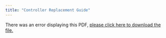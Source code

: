 ```yaml
---
title: "Controller Replacement Guide"
---
```


<object data="https://www.truenas.com/docs/pdf/x-series-controller-replacement.pdf" type="application/pdf" width="95%" height="1000">
  There was an error displaying this PDF, <a href="/pdf/x-series-controller-replacement.pdf">please click here to download the file.</a>
</object>
